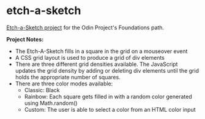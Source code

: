 # etch-a-sketch
[Etch-a-Sketch project](https://www.theodinproject.com/courses/foundations/lessons/etch-a-sketch-project) for the Odin Project's Foundations path.

**Project Notes:**
- The Etch-A-Sketch fills in a square in the grid on a mouseover event
- A CSS grid layout is used to produce a grid of div elements
- There are three different grid densities available. The JavaScript updates the grid density by adding or deleting div elements until the grid holds the appropriate number of squares. 
- There are three color modes available:
  - Classic: Black
  - Rainbow: Each square gets filled in with a random color generated using Math.random()
  - Custom: The user is able to select a color from an HTML color input


